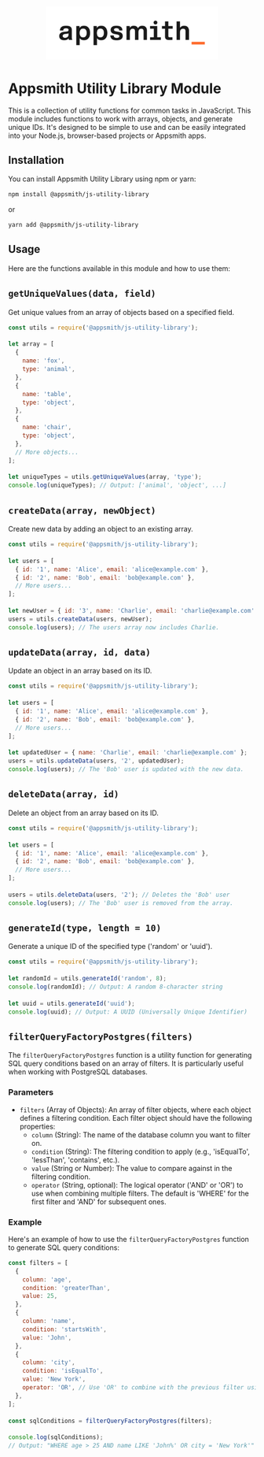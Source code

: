 <p align="center">
<a href="https://www.appsmith.com?utm_source=github&utm_medium=organic&utm_campaign=readme">
  <img src="static/appsmith_logo_white.png" alt="Appsmith Logo" width="350">
</a>
</p>

# Appsmith Utility Library Module

This is a collection of utility functions for common tasks in JavaScript. This module includes functions to work with arrays, objects, and generate unique IDs. It's designed to be simple to use and can be easily integrated into your Node.js, browser-based projects or Appsmith apps.

## Installation

You can install Appsmith Utility Library using npm or yarn:

```bash
npm install @appsmith/js-utility-library
```

or

```bash
yarn add @appsmith/js-utility-library
```

## Usage

Here are the functions available in this module and how to use them:

## `getUniqueValues(data, field)`

Get unique values from an array of objects based on a specified field.

```javascript
const utils = require('@appsmith/js-utility-library');

let array = [
  {
    name: 'fox',
    type: 'animal',
  },
  {
    name: 'table',
    type: 'object',
  },
  {
    name: 'chair',
    type: 'object',
  },
  // More objects...
];

let uniqueTypes = utils.getUniqueValues(array, 'type');
console.log(uniqueTypes); // Output: ['animal', 'object', ...]
```

## `createData(array, newObject)`

Create new data by adding an object to an existing array.

```javascript
const utils = require('@appsmith/js-utility-library');

let users = [
  { id: '1', name: 'Alice', email: 'alice@example.com' },
  { id: '2', name: 'Bob', email: 'bob@example.com' },
  // More users...
];

let newUser = { id: '3', name: 'Charlie', email: 'charlie@example.com' };
users = utils.createData(users, newUser);
console.log(users); // The users array now includes Charlie.
```

## `updateData(array, id, data)`

Update an object in an array based on its ID.

```javascript
const utils = require('@appsmith/js-utility-library');

let users = [
  { id: '1', name: 'Alice', email: 'alice@example.com' },
  { id: '2', name: 'Bob', email: 'bob@example.com' },
  // More users...
];

let updatedUser = { name: 'Charlie', email: 'charlie@example.com' };
users = utils.updateData(users, '2', updatedUser);
console.log(users); // The 'Bob' user is updated with the new data.
```

## `deleteData(array, id)`

Delete an object from an array based on its ID.

```javascript
const utils = require('@appsmith/js-utility-library');

let users = [
  { id: '1', name: 'Alice', email: 'alice@example.com' },
  { id: '2', name: 'Bob', email: 'bob@example.com' },
  // More users...
];

users = utils.deleteData(users, '2'); // Deletes the 'Bob' user
console.log(users); // The 'Bob' user is removed from the array.
```

## `generateId(type, length = 10)`

Generate a unique ID of the specified type ('random' or 'uuid').

```javascript
const utils = require('@appsmith/js-utility-library');

let randomId = utils.generateId('random', 8);
console.log(randomId); // Output: A random 8-character string

let uuid = utils.generateId('uuid');
console.log(uuid); // Output: A UUID (Universally Unique Identifier)
```

## `filterQueryFactoryPostgres(filters)`

The `filterQueryFactoryPostgres` function is a utility function for generating SQL query conditions based on an array of filters. It is particularly useful when working with PostgreSQL databases.

### Parameters

- `filters` (Array of Objects): An array of filter objects, where each object defines a filtering condition. Each filter object should have the following properties:
  - `column` (String): The name of the database column you want to filter on.
  - `condition` (String): The filtering condition to apply (e.g., 'isEqualTo', 'lessThan', 'contains', etc.).
  - `value` (String or Number): The value to compare against in the filtering condition.
  - `operator` (String, optional): The logical operator ('AND' or 'OR') to use when combining multiple filters. The default is 'WHERE' for the first filter and 'AND' for subsequent ones.

### Example

Here's an example of how to use the `filterQueryFactoryPostgres` function to generate SQL query conditions:

```javascript
const filters = [
  {
    column: 'age',
    condition: 'greaterThan',
    value: 25,
  },
  {
    column: 'name',
    condition: 'startsWith',
    value: 'John',
  },
  {
    column: 'city',
    condition: 'isEqualTo',
    value: 'New York',
    operator: 'OR', // Use 'OR' to combine with the previous filter using OR logic.
  },
];

const sqlConditions = filterQueryFactoryPostgres(filters);

console.log(sqlConditions);
// Output: "WHERE age > 25 AND name LIKE 'John%' OR city = 'New York'"
```
